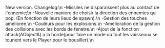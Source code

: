 New version. Changelog:\n
	-Missiles ne disparaissent plus au contact de l'ennemie;\n
	-Nouvelle maniere de choisir la direction des ennemies qui pop. (En fonction de leurs lieux de spawn).\n
	-Gestion des touches amelioree.\n
	-Couleurs pour les explosions.\n
	-Amelioration de la gestion des collisions avec les bords de fenetre.\n
	-Ajout de la fonction attack(AObject&) a la horde(pour faire un mode ou tout les vaisseaux se tounent vers le Player pour le bousiller).\n
